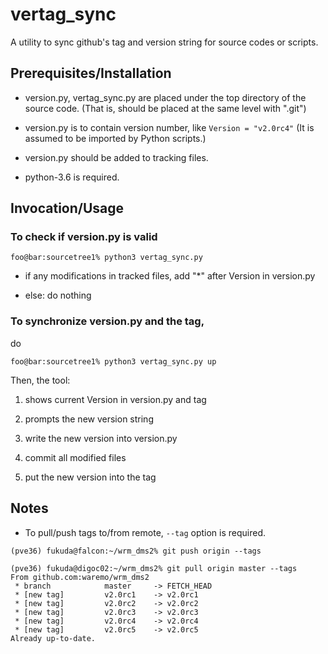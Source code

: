 # vertag_sync

A utility to sync github's tag and version string for source codes or scripts.


## Prerequisites/Installation

* version.py, vertag_sync.py are placed under the top directory of the
source code. (That is, should be placed at the same level with ".git")

* version.py is to contain version number, like `Version = "v2.0rc4"`
  (It is assumed to be imported by
  Python scripts.) 
  
* version.py should be added to tracking files.

* python-3.6 is required. 

  
## Invocation/Usage


### To check if version.py is valid

```
foo@bar:sourcetree1% python3 vertag_sync.py
```
 - if any modifications in tracked files, add "*" after Version in
		version.py
		
 - else: do nothing
	
### To synchronize version.py and the tag, 

do 

```
foo@bar:sourcetree1% python3 vertag_sync.py up
```

Then, the tool: 

  1. shows current Version in version.py and tag
  
  1. prompts the new version string
  
  1. write the new version into version.py
  
  1. commit all modified files
  
  1. put the new version into the tag 

## Notes

* To pull/push tags to/from remote, `--tag` option is required.

```
(pve36) fukuda@falcon:~/wrm_dms2% git push origin --tags
```

```
(pve36) fukuda@digoc02:~/wrm_dms2% git pull origin master --tags
From github.com:waremo/wrm_dms2
 * branch            master     -> FETCH_HEAD
 * [new tag]         v2.0rc1    -> v2.0rc1
 * [new tag]         v2.0rc2    -> v2.0rc2
 * [new tag]         v2.0rc3    -> v2.0rc3
 * [new tag]         v2.0rc4    -> v2.0rc4
 * [new tag]         v2.0rc5    -> v2.0rc5
Already up-to-date.
```
